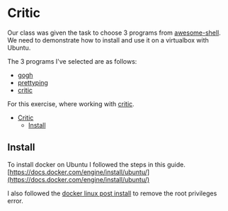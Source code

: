 # Critic

Our class was given the task to choose 3 programs from [awesome-shell](https://github.com/alebcay/awesome-shell). We need to demonstrate how to install and use it on a virtualbox with Ubuntu. 

The 3 programs I've selected are as follows:
- [gogh](https://github.com/Mayccoll/Gogh)
- [prettyping](https://github.com/denilsonsa/prettyping)
- [critic](https://github.com/Checksum/critic.sh)

For this exercise, where working with [critic](https://github.com/Checksum/critic.sh).

- [Critic](#critic)
  - [Install](#install)

## Install

To install docker on Ubuntu I followed the steps in this guide. [https://docs.docker.com/engine/install/ubuntu/](https://docs.docker.com/engine/install/ubuntu/)

I also followed the [docker linux post install](https://docs.docker.com/engine/install/linux-postinstall/#manage-docker-as-a-non-root-user) to remove the root privileges error.